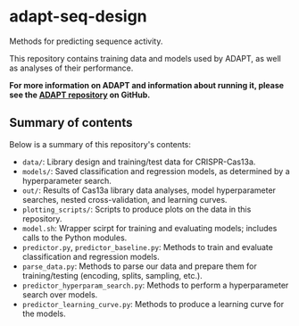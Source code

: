 # adapt-seq-design
Methods for predicting sequence activity.

This repository contains training data and models used by ADAPT, as well as analyses of their performance.

**For more information on ADAPT and information about running it, please see the [ADAPT repository](https://github.com/broadinstitute/adapt) on GitHub.**

## Summary of contents
Below is a summary of this repository's contents:
* `data/`: Library design and training/test data for CRISPR-Cas13a.
* `models/`: Saved classification and regression models, as determined by a hyperparameter search.
* `out/`: Results of Cas13a library data analyses, model hyperparameter searches, nested cross-validation, and learning curves.
* `plotting_scripts/`: Scripts to produce plots on the data in this repository.
* `model.sh`: Wrapper scirpt for training and evaluating models; includes calls to the Python modules.
* `predictor.py`, `predictor_baseline.py`: Methods to train and evaluate classification and regression models.
* `parse_data.py`: Methods to parse our data and prepare them for training/testing (encoding, splits, sampling, etc.).
* `predictor_hyperparam_search.py`: Methods to perform a hyperparameter search over models.
* `predictor_learning_curve.py`: Methods to produce a learning curve for the models.
